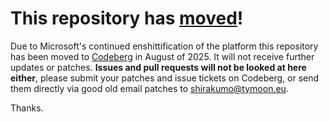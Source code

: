 # This repository has [moved](https://shinmera.com/projects/fuzzy-dates)!
Due to Microsoft's continued enshittification of the platform this repository has been moved to [Codeberg](https://shinmera.com/projects/fuzzy-dates) in August of 2025. It will not receive further updates or patches. **Issues and pull requests will not be looked at here either**, please submit your patches and issue tickets on Codeberg, or send them directly via good old email patches to [shirakumo@tymoon.eu](mailto:shirakumo@tymoon.eu).

Thanks.
